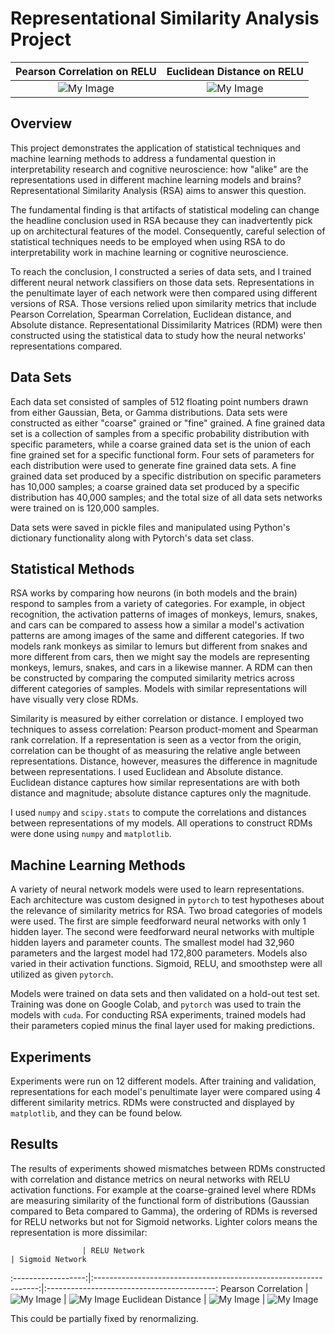 # Representational Similarity Analysis Project

Pearson Correlation on RELU                             | Euclidean Distance on RELU
:------------------------------------------------------:|:-------------------------------------------------:
![My Image](Images/simple_net_relu_fine_grain_correlation.png) | ![My Image](Images/simple_net_relu_fine_grain_euclid.png)

## Overview

This project demonstrates the application of statistical techniques and machine learning methods to address a fundamental question in interpretability research and cognitive neuroscience:  how "alike" are the representations used in different machine learning models and brains?  Representational Similarity Analysis (RSA) aims to answer this question.

The fundamental finding is that artifacts of statistical modeling can change the headline conclusion used in RSA because they can inadvertently pick up on architectural features of the model.  Consequently, careful selection of statistical techniques needs to be employed when using RSA to do interpretability work in machine learning or cognitive neuroscience.

To reach the conclusion, I constructed a series of data sets, and I trained different neural network classifiers on those data sets.  Representations in the penultimate layer of each network were then compared using different versions of RSA.  Those versions relied upon similarity metrics that include Pearson Correlation, Spearman Correlation, Euclidean distance, and Absolute distance.  Representational Dissimilarity Matrices (RDM) were then constructed using the statistical data to study how the neural networks' representations compared.

## Data Sets

Each data set consisted of samples of 512 floating point numbers drawn from either Gaussian, Beta, or Gamma distributions.  Data sets were constructed as either "coarse" grained or "fine" grained.  A fine grained data set is a collection of samples from a specific probability distribution with specific parameters, while a coarse grained data set is the union of each fine grained set for a specific functional form.  Four sets of parameters for each distribution were used to generate fine grained data sets.  A fine grained data set produced by a specific distribution on specific parameters has 10,000 samples; a coarse grained data set produced by a specific distribution has 40,000 samples; and the total size of all data sets networks were trained on is 120,000 samples.

Data sets were saved in pickle files and manipulated using Python's dictionary functionality along with Pytorch's data set class.

## Statistical Methods

RSA works by comparing how neurons (in both models and the brain) respond to samples from a variety of categories.  For example, in object recognition, the activation patterns of images of monkeys, lemurs, snakes, and cars can be compared to assess how a similar a model's activation patterns are among images of the same and different categories.  If two models rank monkeys as similar to lemurs but different from snakes and more different from cars, then we might say the models are representing monkeys, lemurs, snakes, and cars in a likewise manner.  A RDM can then be constructed by comparing the computed similarity metrics across different categories of samples.  Models with similar representations will have visually very close RDMs.

Similarity is measured by either correlation or distance.  I employed two techniques to assess correlation:  Pearson product-moment and Spearman rank correlation.  If a representation is seen as a vector from the origin, correlation can be thought of as measuring the relative angle between representations.  Distance, however, measures the difference in magnitude between representations.  I used Euclidean and Absolute distance.  Euclidean distance captures how similar representations are with both distance and magnitude; absolute distance captures only the magnitude.

I used `numpy` and `scipy.stats` to compute the correlations and distances between representations of my models.  All operations to construct RDMs were done using `numpy` and `matplotlib`.

## Machine Learning Methods

A variety of neural network models were used to learn representations.  Each architecture was custom designed in `pytorch` to test hypotheses about the relevance of similarity metrics for RSA.  Two broad categories of models were used.  The first are simple feedforward neural networks with only 1 hidden layer.  The second were feedforward neural networks with multiple hidden layers and parameter counts.  The smallest model had 32,960 parameters and the largest model had 172,800 parameters.  Models also varied in their activation functions.  Sigmoid, RELU, and smoothstep were all utilized as given `pytorch`.

Models were trained on data sets and then validated on a hold-out test set.  Training was done on Google Colab, and `pytorch` was used to train the models with `cuda`.  For conducting RSA experiments, trained models had their parameters copied minus the final layer used for making predictions.

## Experiments

Experiments were run on 12 different models.  After training and validation, representations for each model's penultimate layer were compared using 4 different similarity metrics.  RDMs were constructed and displayed by `matplotlib`, and they can be found below.

## Results

The results of experiments showed mismatches between RDMs constructed with correlation and distance metrics on neural networks with RELU activation functions.  For example at the coarse-grained level where RDMs are measuring similarity of the functional form of distributions (Gaussian compared to Beta compared to Gamma), the ordering of RDMs is reversed for RELU networks but not for Sigmoid networks.  Lighter colors means the representation is more dissimilar:

                    | RELU Network                                                     | Sigmoid Network
:------------------:|:----------------------------------------------------------------:|:------------------------------------------:
Pearson Correlation | ![My Image](Images/simple_net_relu_coarse_grain_correlation.png) | ![My Image](Images/simple_net_sigmoid_coarse_grain_correlation.png)
Euclidean Distance  | ![My Image](Images/simple_net_relu_coarse_grain_euclid.png)      | ![My Image](Images/simple_net_sigmoid_coarse_grain_euclid.png)

This could be partially fixed by renormalizing.
